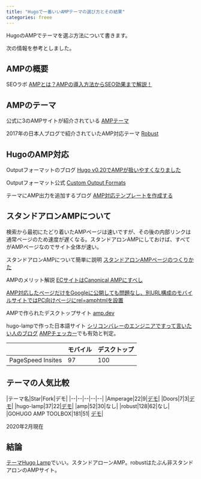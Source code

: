 ```yaml
---
title: "Hugoで一番いいAMPテーマの選び方とその結果"
categories: freee
---
```


HugoのAMPでテーマを選ぶ方法について書きます。

次の情報を参考としました。

## AMPの概要

SEOラボ [AMPとは？AMPの導入方法からSEO効果まで解説！](https://seolaboratory.jp/25666/#p01c)

## AMPのテーマ

公式に3のAMPサイトが紹介されている  [AMPテーマ](https://themes.gohugo.io/tags/amp/)

2017年の日本人ブログで紹介されていたAMP対応テーマ [Robust](https://github.com/dim0627/hugo_theme_robust)

## HugoのAMP対応

Outputフォーマットのブログ [Hugo v0.20でAMPが扱いやすくなりました](https://42-design.work/technology/hugo-supported-output-formats/)

Outputフォーマット公式 [Custom Output Formats](https://gohugo.io/templates/output-formats/)

テーマにAMP出力を追加するブログ [AMP対応テンプレートを作成する](https://nasust.com/hugo/create_template/amp/)


## スタンドアロンAMPについて

検索から最初にたどり着いたAMPページは速いですが、その後の内部リンクは通常ページのため速度が遅くなる。スタンドアロンAMPにしておけば、すべてがAMPページなのでサイト全体が速い。

スタンドアロンAMPについて簡単に説明 [スタンドアロンAMPページのつくりかた](https://miii.me/2622.html)

AMPのメリット解説 [ECサイトはCanonical AMPにすべし](https://ischool.co.jp/2018-06-06/)

[AMP対応したページだけをGoogleに公開しても問題なし、別URL構成のモバイルサイトではPC向けページにrel=amphtmlを設置](https://www.suzukikenichi.com/blog/creating-amp-only-pages-is-fine/)

AMPで作られたデスクトップサイト [amp.dev](https://amp.dev/d)

hugo-lampで作った日本語サイト [シリコンバレーのエンジニアですって言いたい人のブログ](https://blog.cleverdog.me/) [AMPチェッカー](https://search.google.com/test/amp)でも有効と判定。

||モバイル|デスクトップ|
|--|--|--|
|PageSpeed Insites|97|100|

## テーマの人気比較

|テーマ名|Star|Fork|デモ|
|--|--|--|--|--|
|Amperage|22|9|[デモ](https://themes.gohugo.io/theme/amperage/)|
|Doors|7|3|[デモ](https://themes.gohugo.io/theme/hugo-theme-doors/)|
|hugo-lamp|37|22|[デモ](https://themes.gohugo.io/hugo-lamp/)|
|amp|52|30|なし|
|robust|128|62|なし|
|GOHUGO AMP TOOLBOX|181|51| [デモ](https://gohugo-amp.gohugohq.com/)|

2020年2月現在

## 結論

[テーマHugo Lamp](https://themes.gohugo.io/hugo-lamp/)でいい。スタンドアローンAMP。robustはたぶん非スタンドアロンのAMPサイト。
